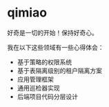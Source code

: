 # qimiao
好奇是一切的开始！保持好奇心。 

我在以下这些领域有一些心得体会：
- 基于策略的权限系统
- 基于表隔离级别的租户隔离方案
- 应用管理框架
- 通用巡检器实现
- 后端项目代码分层设计
